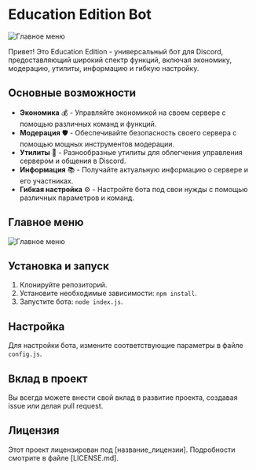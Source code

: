 # Education Edition Bot

![Главное меню](https://media.discordapp.net/attachments/1164914930697388044/1187662723606118410/image.png?ex=6597b41b&is=65853f1b&hm=8193f38a5f482c5c47fe12972ec759defa418871e0c367eccc13988a69ab4443&=&format=webp&quality=lossless)

Привет! Это Education Edition - универсальный бот для Discord, предоставляющий широкий спектр функций, включая экономику, модерацию, утилиты, информацию и гибкую настройку.

## Основные возможности

- **Экономика** 💰 - Управляйте экономикой на своем сервере с помощью различных команд и функций.
- **Модерация** 🛡️ - Обеспечивайте безопасность своего сервера с помощью мощных инструментов модерации.
- **Утилиты** 🧰 - Разнообразные утилиты для облегчения управления сервером и общения в Discord.
- **Информация** 📚 - Получайте актуальную информацию о сервере и его участниках.
- **Гибкая настройка** ⚙️ - Настройте бота под свои нужды с помощью различных параметров и команд.

## Главное меню

![Главное меню](https://media.discordapp.net/attachments/1164914930697388044/1187662723606118410/image.png?ex=6597b41b&is=65853f1b&hm=8193f38a5f482c5c47fe12972ec759defa418871e0c367eccc13988a69ab4443&=&format=webp&quality=lossless)

## Установка и запуск

1. Клонируйте репозиторий.
2. Установите необходимые зависимости: `npm install`.
3. Запустите бота: `node index.js`.

## Настройка

Для настройки бота, измените соответствующие параметры в файле `config.js`.

## Вклад в проект

Вы всегда можете внести свой вклад в развитие проекта, создавая issue или делая pull request.

## Лицензия

Этот проект лицензирован под [название_лицензии]. Подробности смотрите в файле [LICENSE.md].
